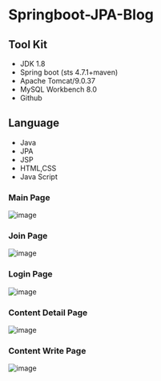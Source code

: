 # Springboot-JPA-Blog

## Tool Kit
- JDK 1.8
- Spring boot (sts 4.7.1+maven)
- Apache Tomcat/9.0.37
- MySQL Workbench 8.0
- Github

## Language
- Java
- JPA
- JSP
- HTML,CSS
- Java Script

### Main Page
![image](https://user-images.githubusercontent.com/59782869/91731207-a06eb400-ebe1-11ea-9f72-a80401d556c9.png)
### Join Page
![image](https://user-images.githubusercontent.com/59782869/91735450-4b35a100-ebe7-11ea-9b85-03fc67522a0f.png)
### Login Page
![image](https://user-images.githubusercontent.com/59782869/91735308-16294e80-ebe7-11ea-9f79-c2033d5bf8b5.png)
### Content Detail Page
![image](https://user-images.githubusercontent.com/59782869/91735992-065e3a00-ebe8-11ea-9be0-0839decc035b.png)
### Content Write Page
![image](https://user-images.githubusercontent.com/59782869/91736383-897f9000-ebe8-11ea-9607-ec1fe8321a83.png)
